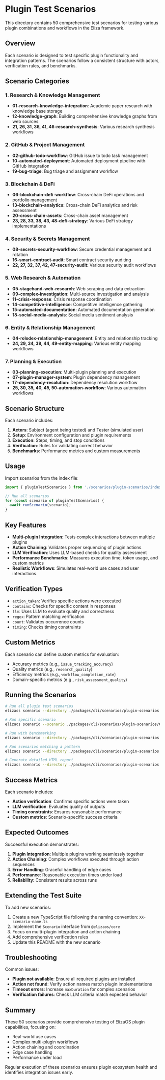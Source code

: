 # Plugin Test Scenarios

This directory contains 50 comprehensive test scenarios for testing various plugin combinations and workflows in the Eliza framework.

## Overview

Each scenario is designed to test specific plugin functionality and integration patterns. The scenarios follow a consistent structure with actors, verification rules, and benchmarks.

## Scenario Categories

### 1. Research & Knowledge Management

- **01-research-knowledge-integration**: Academic paper research with knowledge base storage
- **12-knowledge-graph**: Building comprehensive knowledge graphs from web sources
- **21, 26, 31, 36, 41, 46-research-synthesis**: Various research synthesis workflows

### 2. GitHub & Project Management

- **02-github-todo-workflow**: GitHub issue to todo task management
- **10-automated-deployment**: Automated deployment pipeline with GitHub integration
- **19-bug-triage**: Bug triage and assignment workflow

### 3. Blockchain & DeFi

- **06-blockchain-defi-workflow**: Cross-chain DeFi operations and portfolio management
- **13-blockchain-analytics**: Cross-chain DeFi analytics and risk assessment
- **20-cross-chain-assets**: Cross-chain asset management
- **23, 28, 33, 38, 43, 48-defi-strategy**: Various DeFi strategy implementations

### 4. Security & Secrets Management

- **08-secrets-security-workflow**: Secure credential management and rotation
- **16-smart-contract-audit**: Smart contract security auditing
- **22, 27, 32, 37, 42, 47-security-audit**: Various security audit workflows

### 5. Web Research & Automation

- **05-stagehand-web-research**: Web scraping and data extraction
- **09-complex-investigation**: Multi-source investigation and analysis
- **11-crisis-response**: Crisis response coordination
- **14-competitive-intelligence**: Competitive intelligence gathering
- **15-automated-documentation**: Automated documentation generation
- **18-social-media-analysis**: Social media sentiment analysis

### 6. Entity & Relationship Management

- **04-rolodex-relationship-management**: Entity and relationship tracking
- **24, 29, 34, 39, 44, 49-entity-mapping**: Various entity mapping workflows

### 7. Planning & Execution

- **03-planning-execution**: Multi-plugin planning and execution
- **07-plugin-manager-system**: Plugin dependency management
- **17-dependency-resolution**: Dependency resolution workflow
- **25, 30, 35, 40, 45, 50-automation-workflow**: Various automation workflows

## Scenario Structure

Each scenario includes:

1. **Actors**: Subject (agent being tested) and Tester (simulated user)
2. **Setup**: Environment configuration and plugin requirements
3. **Execution**: Steps, timing, and stop conditions
4. **Verification**: Rules for validating correct behavior
5. **Benchmarks**: Performance metrics and custom measurements

## Usage

Import scenarios from the index file:

```typescript
import { pluginTestScenarios } from './scenarios/plugin-scenarios/index.js';

// Run all scenarios
for (const scenario of pluginTestScenarios) {
  await runScenario(scenario);
}
```

## Key Features

- **Multi-plugin Integration**: Tests complex interactions between multiple plugins
- **Action Chaining**: Validates proper sequencing of plugin actions
- **LLM Verification**: Uses LLM-based checks for quality assessment
- **Performance Benchmarks**: Measures execution time, token usage, and custom metrics
- **Realistic Workflows**: Simulates real-world use cases and user interactions

## Verification Types

- `action_taken`: Verifies specific actions were executed
- `contains`: Checks for specific content in responses
- `llm`: Uses LLM to evaluate quality and correctness
- `regex`: Pattern matching verification
- `count`: Validates occurrence counts
- `timing`: Checks timing constraints

## Custom Metrics

Each scenario can define custom metrics for evaluation:

- Accuracy metrics (e.g., `issue_tracking_accuracy`)
- Quality metrics (e.g., `research_quality`)
- Efficiency metrics (e.g., `workflow_completion_rate`)
- Domain-specific metrics (e.g., `risk_assessment_quality`)

## Running the Scenarios

```bash
# Run all plugin test scenarios
elizaos scenario --directory ./packages/cli/scenarios/plugin-scenarios

# Run specific scenario
elizaos scenario --scenario ./packages/cli/scenarios/plugin-scenarios/01-research-knowledge-integration.ts

# Run with benchmarking
elizaos scenario --directory ./packages/cli/scenarios/plugin-scenarios --benchmark

# Run scenarios matching a pattern
elizaos scenario --directory ./packages/cli/scenarios/plugin-scenarios --filter "defi"

# Generate detailed HTML report
elizaos scenario --directory ./packages/cli/scenarios/plugin-scenarios --output plugin-test-results.html --format html
```

## Success Metrics

Each scenario includes:

- **Action verification**: Confirms specific actions were taken
- **LLM verification**: Evaluates quality of outputs
- **Timing constraints**: Ensures reasonable performance
- **Custom metrics**: Scenario-specific success criteria

## Expected Outcomes

Successful execution demonstrates:

1. **Plugin Integration**: Multiple plugins working seamlessly together
2. **Action Chaining**: Complex workflows executed through action sequences
3. **Error Handling**: Graceful handling of edge cases
4. **Performance**: Reasonable execution times under load
5. **Reliability**: Consistent results across runs

## Extending the Test Suite

To add new scenarios:

1. Create a new TypeScript file following the naming convention: `XX-scenario-name.ts`
2. Implement the `Scenario` interface from `@elizaos/core`
3. Focus on multi-plugin integration and action chaining
4. Add comprehensive verification rules
5. Update this README with the new scenario

## Troubleshooting

Common issues:

- **Plugin not available**: Ensure all required plugins are installed
- **Action not found**: Verify action names match plugin implementations
- **Timeout errors**: Increase `maxDuration` for complex scenarios
- **Verification failures**: Check LLM criteria match expected behavior

## Summary

These 50 scenarios provide comprehensive testing of ElizaOS plugin capabilities, focusing on:

- Real-world use cases
- Complex multi-plugin workflows
- Action chaining and coordination
- Edge case handling
- Performance under load

Regular execution of these scenarios ensures plugin ecosystem health and identifies integration issues early.
